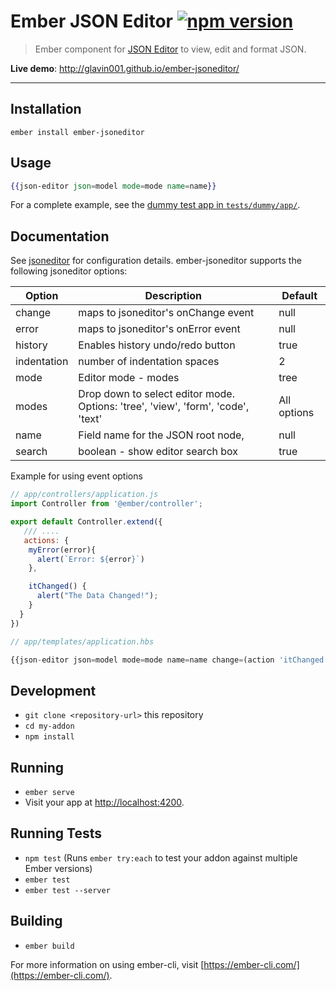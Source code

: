 # Ember JSON Editor [![npm version](https://badge.fury.io/js/ember-jsoneditor.svg)](http://badge.fury.io/js/ember-jsoneditor)

> Ember component for [JSON Editor](https://github.com/josdejong/jsoneditor/) to view, edit and format JSON.

**Live demo**: http://glavin001.github.io/ember-jsoneditor/

---
## Installation

```
ember install ember-jsoneditor
```

## Usage

```handlebars
{{json-editor json=model mode=mode name=name}}
```

For a complete example, see the [dummy test app in `tests/dummy/app/`](https://github.com/Glavin001/ember-jsoneditor/tree/master/tests/dummy/app).

## Documentation

See [jsoneditor](https://github.com/josdejong/jsoneditor/blob/master/docs/api.md) for configuration details.  ember-jsoneditor supports the following jsoneditor options:


  Option | Description |Default
  -------|-------------|-------
  change | maps to jsoneditor's onChange event | null
  error | maps to jsoneditor's onError event | null
  history | Enables history undo/redo button | true
  indentation | number of indentation spaces | 2
  mode |  Editor mode - modes | tree
  modes | Drop down to select editor mode.  Options: 'tree', 'view', 'form', 'code', 'text' | All options
  name | Field name for the JSON root node,| null
  search | boolean - show editor search box | true

Example for using event options

```javascript
// app/controllers/application.js
import Controller from '@ember/controller';

export default Controller.extend({
   /// ....
   actions: {
    myError(error){
      alert(`Error: ${error}`)
    },

    itChanged() {
      alert("The Data Changed!");
    }
  }
})
```

```javascript
// app/templates/application.hbs

{{json-editor json=model mode=mode name=name change=(action 'itChanged') error=(action 'myError')}}

```

## Development

* `git clone <repository-url>` this repository
* `cd my-addon`
* `npm install`

## Running

* `ember serve`
* Visit your app at [http://localhost:4200](http://localhost:4200).

## Running Tests

* `npm test` (Runs `ember try:each` to test your addon against multiple Ember versions)
* `ember test`
* `ember test --server`

## Building

* `ember build`

For more information on using ember-cli, visit [https://ember-cli.com/](https://ember-cli.com/).
